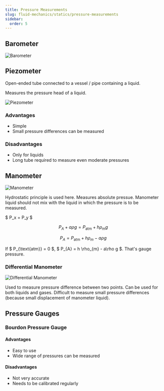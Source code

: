 ```yaml
---
title: Pressure Measurements
slug: fluid-mechanics/statics/pressure-measurements
sidebar:
  order: 5
---
```


## Barometer

![Barometer](/fluids/barometer.jpg)

## Piezometer

Open-ended tube connected to a vessel / pipe containing a liquid.

Measures the pressure head of a liquid.

![Piezometer](/fluids/piezometer.jpg)

### Advantages

- Simple
- Small pressure differences can be measured

### Disadvantages

- Only for liquids
- Long tube required to measure even moderate pressures

## Manometer

![Manometer](/fluids/manometer.jpg)

Hydrostatic principle is used here. Measures absolute pressue. Manometer liquid
should not mix with the liquid in which the pressure is to be measured.

$ P_x = P_y $

```math
P_{A} + a\rho g = P_{\text{atm}} + h \rho_{m} g
```

```math
P_{A} = P_{\text{atm}} + h \rho_{m} - a\rho g
```

<!-- prettier-ignore -->
If $ P_{\text{atm}} = 0 $, $ P_{A} = h \rho_{m} - a\rho g $. That's gauge pressure.

### Differential Manometer

![Differential Manometer](/fluids/differential-manometer.jpg)

Used to measure pressure difference between two points. Can be used for both
liquids and gases. Difficult to measure small pressure differences (because
small displacement of manometer liquid).

## Pressure Gauges

### Bourdon Pressure Gauge

#### Advantages

- Easy to use
- Wide range of pressures can be measured

#### Disadvantages

- Not very accurate
- Needs to be calibrated regularly

